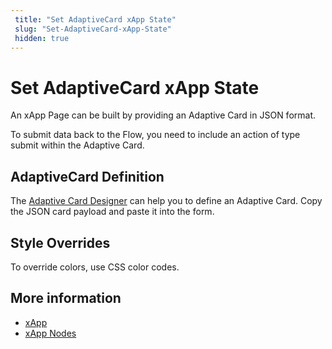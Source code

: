 ```yaml
---
 title: "Set AdaptiveCard xApp State" 
 slug: "Set-AdaptiveCard-xApp-State" 
 hidden: true 
---
```


# Set AdaptiveCard xApp State

An xApp Page can be built by providing an Adaptive Card in JSON format.

To submit data back to the Flow, you need to include an action of type submit within the Adaptive Card.

## AdaptiveCard Definition

The [Adaptive Card Designer](https://adaptivecards.io/designer) can help you to define an Adaptive Card. Copy the JSON card payload and paste it into the form.

## Style Overrides

To override colors, use CSS color codes.


## More information

- [xApp](../../xApp/overview.md)
- [xApp Nodes](overview.md)